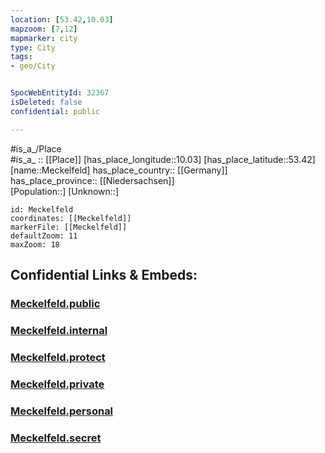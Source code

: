 ```yaml
---
location: [53.42,10.03] 
mapzoom: [7,12] 
mapmarker: city 
type: City
tags:
- geo/City


SpocWebEntityId: 32367
isDeleted: false
confidential: public

---
```

#is_a_/Place  
#is_a_ :: [[Place]] 
[has_place_longitude::10.03] 
[has_place_latitude::53.42] 
[name::Meckelfeld] 
has_place_country:: [[Germany]]  
has_place_province:: [[Niedersachsen]]  
[Population::] 
[Unknown::] 


```leaflet
id: Meckelfeld
coordinates: [[Meckelfeld]] 
markerFile: [[Meckelfeld]] 
defaultZoom: 11 
maxZoom: 18
```


## Confidential Links & Embeds: 

### [Meckelfeld.public](/_public/\Earth\Continent\Europe\Europe~Central\Germany\Germany~West\Niedersachsen\counties~Niedersachsen\Harburg\cities~Harburg\SeevetalMeckelfeld.public.md) 

### [Meckelfeld.internal](/_internal/\Earth\Continent\Europe\Europe~Central\Germany\Germany~West\Niedersachsen\counties~Niedersachsen\Harburg\cities~Harburg\SeevetalMeckelfeld.internal.md) 

### [Meckelfeld.protect](/_protect/\Earth\Continent\Europe\Europe~Central\Germany\Germany~West\Niedersachsen\counties~Niedersachsen\Harburg\cities~Harburg\SeevetalMeckelfeld.protect.md) 

### [Meckelfeld.private](/_private/\Earth\Continent\Europe\Europe~Central\Germany\Germany~West\Niedersachsen\counties~Niedersachsen\Harburg\cities~Harburg\SeevetalMeckelfeld.private.md) 

### [Meckelfeld.personal](/_personal/\Earth\Continent\Europe\Europe~Central\Germany\Germany~West\Niedersachsen\counties~Niedersachsen\Harburg\cities~Harburg\SeevetalMeckelfeld.personal.md) 

### [Meckelfeld.secret](/_secret/\Earth\Continent\Europe\Europe~Central\Germany\Germany~West\Niedersachsen\counties~Niedersachsen\Harburg\cities~Harburg\SeevetalMeckelfeld.secret.md)

